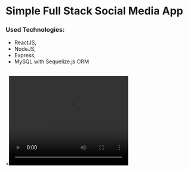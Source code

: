 # Simple Full Stack Social Media App 
### Used Technologies:
- ReactJS,
- NodeJS,
- Express,
- MySQL with Sequelize.js ORM
##
<<video width="320" height="240" controls>
  <source src="https://user-images.githubusercontent.com/77459566/201533467-40fddd8d-66af-4dd9-b095-9201a5ef4e09.mp4" type="video/mp4">
</video>
